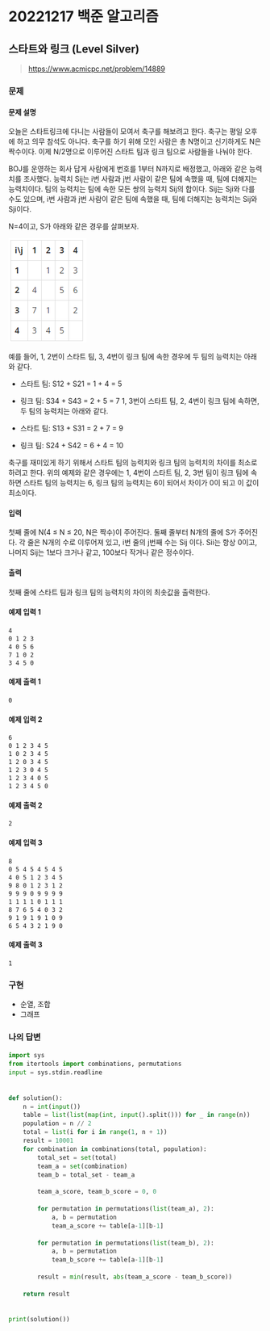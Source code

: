 # 20221217 백준 알고리즘

## 스타트와 링크 (Level Silver)
> https://www.acmicpc.net/problem/14889

### 문제
#### 문제 설명
오늘은 스타트링크에 다니는 사람들이 모여서 축구를 해보려고 한다. 축구는 평일 오후에 하고 의무 참석도 아니다. 축구를 하기 위해 모인 사람은 총 N명이고 신기하게도 N은 짝수이다. 이제 N/2명으로 이루어진 스타트 팀과 링크 팀으로 사람들을 나눠야 한다.

BOJ를 운영하는 회사 답게 사람에게 번호를 1부터 N까지로 배정했고, 아래와 같은 능력치를 조사했다. 능력치 Sij는 i번 사람과 j번 사람이 같은 팀에 속했을 때, 팀에 더해지는 능력치이다. 팀의 능력치는 팀에 속한 모든 쌍의 능력치 Sij의 합이다. Sij는 Sji와 다를 수도 있으며, i번 사람과 j번 사람이 같은 팀에 속했을 때, 팀에 더해지는 능력치는 Sij와 Sji이다.

N=4이고, S가 아래와 같은 경우를 살펴보자.

![](image/img_2.png)

예를 들어, 1, 2번이 스타트 팀, 3, 4번이 링크 팀에 속한 경우에 두 팀의 능력치는 아래와 같다.

- 스타트 팀: S12 + S21 = 1 + 4 = 5
- 링크 팀: S34 + S43 = 2 + 5 = 7
1, 3번이 스타트 팀, 2, 4번이 링크 팀에 속하면, 두 팀의 능력치는 아래와 같다.

- 스타트 팀: S13 + S31 = 2 + 7 = 9
- 링크 팀: S24 + S42 = 6 + 4 = 10

축구를 재미있게 하기 위해서 스타트 팀의 능력치와 링크 팀의 능력치의 차이를 최소로 하려고 한다. 위의 예제와 같은 경우에는 1, 4번이 스타트 팀, 2, 3번 팀이 링크 팀에 속하면 스타트 팀의 능력치는 6, 링크 팀의 능력치는 6이 되어서 차이가 0이 되고 이 값이 최소이다.

#### 입력
첫째 줄에 N(4 ≤ N ≤ 20, N은 짝수)이 주어진다. 둘째 줄부터 N개의 줄에 S가 주어진다. 각 줄은 N개의 수로 이루어져 있고, i번 줄의 j번째 수는 Sij 이다. Sii는 항상 0이고, 나머지 Sij는 1보다 크거나 같고, 100보다 작거나 같은 정수이다.

#### 출력
첫째 줄에 스타트 팀과 링크 팀의 능력치의 차이의 최솟값을 출력한다.

#### 예제 입력 1
```
4
0 1 2 3
4 0 5 6
7 1 0 2
3 4 5 0
```

#### 예제 출력 1
```
0
```

#### 예제 입력 2
```
6
0 1 2 3 4 5
1 0 2 3 4 5
1 2 0 3 4 5
1 2 3 0 4 5
1 2 3 4 0 5
1 2 3 4 5 0
```

#### 예제 출력 2
```
2
```

#### 예제 입력 3
```
8
0 5 4 5 4 5 4 5
4 0 5 1 2 3 4 5
9 8 0 1 2 3 1 2
9 9 9 0 9 9 9 9
1 1 1 1 0 1 1 1
8 7 6 5 4 0 3 2
9 1 9 1 9 1 0 9
6 5 4 3 2 1 9 0
```

#### 예제 출력 3
```
1
```

### 구현
- 순열, 조합
- 그래프

### 나의 답변
```python
import sys
from itertools import combinations, permutations
input = sys.stdin.readline


def solution():
    n = int(input())
    table = list(list(map(int, input().split())) for _ in range(n))
    population = n // 2
    total = list(i for i in range(1, n + 1))
    result = 10001
    for combination in combinations(total, population):
        total_set = set(total)
        team_a = set(combination)
        team_b = total_set - team_a

        team_a_score, team_b_score = 0, 0

        for permutation in permutations(list(team_a), 2):
            a, b = permutation
            team_a_score += table[a-1][b-1]

        for permutation in permutations(list(team_b), 2):
            a, b = permutation
            team_b_score += table[a-1][b-1]

        result = min(result, abs(team_a_score - team_b_score))

    return result


print(solution())
```
